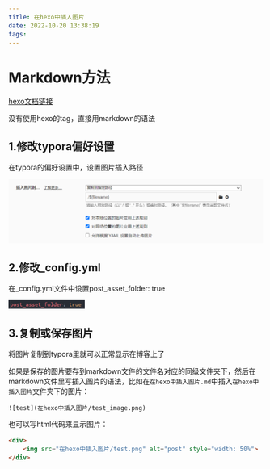 ```yaml
---
title: 在hexo中插入图片
date: 2022-10-20 13:38:19
tags: 
---
```


# Markdown方法

[hexo文档链接](https://hexo.io/zh-cn/docs/asset-folders)

没有使用hexo的tag，直接用markdown的语法

## 1.修改typora偏好设置

在typora的偏好设置中，设置图片插入路径

![image-20221020135201207](在hexo中插入图片/image-20221020135201207.png)

## 2.修改_config.yml

在_config.yml文件中设置post_asset_folder: true

<div>
    <img src="在hexo中插入图片/image-20221020135409525.png" alt="post" style="width: 30%">
</div>


## 3.复制或保存图片

将图片复制到typora里就可以正常显示在博客上了

如果是保存的图片要存到markdown文件的文件名对应的同级文件夹下，然后在markdown文件里写插入图片的语法，比如在`在hexo中插入图片.md`中插入`在hexo中插入图片`文件夹下的图片：

```
![test](在hexo中插入图片/test_image.png)
```



也可以写html代码来显示图片：

```html
<div>
	<img src="在hexo中插入图片/test.png" alt="post" style="width: 50%">
</div>
```





